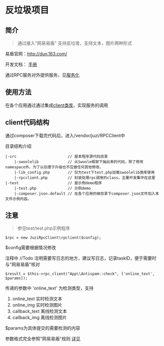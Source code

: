 # 反垃圾项目

## 简介 
> 通过接入"网易易盾" 支持反垃圾，支持文本，图片两种形式

易盾官网：http://dun.163.com/

开发文档： [手册](https://www.163yun.com/docs/product/antispam/%E6%96%B0%E6%89%8B%E6%8C%87%E5%8D%97)

通过RPC服务对外提供服务，见[服务化](/project/soa/)

## 使用方法

在各个应用通过通过集成[client类库](/project/soa/?id=client%E7%AB%AF%E4%BD%BF%E7%94%A8)，实现服务的调用

## client代码结构

通过composer下载完代码后，进入/vendor/juzi/RPCClient中

目录结构介绍
```
|-src                       // 是本程序源代码目录
    |-swoolelib             // 从Swoole框架下抽出来的代码，除了修改namespace外，为了以后便于升级也不应做任何其他修改。
    |-lib_config.php        // 仅为test下test.php加载swoolelib类库使用
    |-rpcclient.php         // 封装处理rpc调用的class，主要开发集中在这里
|-test                      // 是示例demo程序    
    |-test.php              // 示例demo
    |-composer.json.default // 在各个应用的根目录下composer.json文件加入本文件示例内容。
```

## 注意
> 参见test/test.php示例程序

```
$rpc = new JuziRpcClient\rpclient($config);
```  
$config需要根据情况修改

注释中 //Todo 注明需要写日志的地方，建议写日志，记录taskID，便于需要时与"网易易盾"核对

```
$result = $this->rpc_client("App\\Antispam::check", ['online_text', $params]);
```
传递的参数中
'online_text' 为检测类型，支持
1. online_text      实时检测文本
1. online_img       实时检测图片
1. callback_text    离线检测文本
1. callback_img     离线检测图片

$params为具体提交的需要检测的内容

参数格式完全参照"网易易盾"规则 [详见](https://www.163yun.com/docs/product/antispam/%E8%A7%84%E8%8C%83%E8%AF%B4%E6%98%8E)
